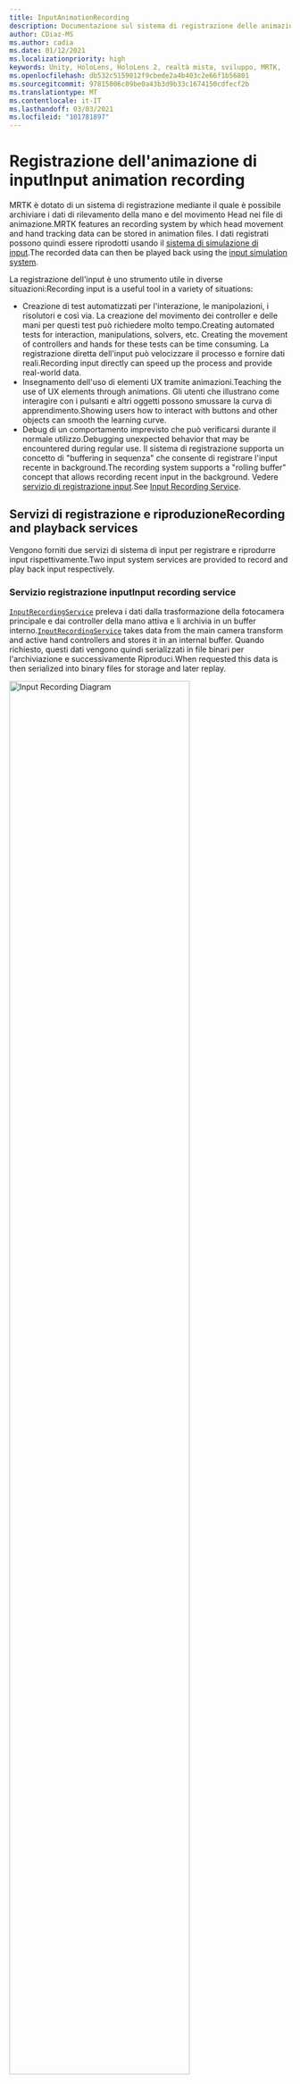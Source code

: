 ```yaml
---
title: InputAnimationRecording
description: Documentazione sul sistema di registrazione delle animazioni di input in MRTK
author: CDiaz-MS
ms.author: cadia
ms.date: 01/12/2021
ms.localizationpriority: high
keywords: Unity, HoloLens, HoloLens 2, realtà mista, sviluppo, MRTK,
ms.openlocfilehash: db532c5159012f9cbede2a4b403c2e66f1b56801
ms.sourcegitcommit: 97815006c09be0a43b3d9b33c1674150cdfecf2b
ms.translationtype: MT
ms.contentlocale: it-IT
ms.lasthandoff: 03/03/2021
ms.locfileid: "101781897"
---
```

# <a name="input-animation-recording"></a><span data-ttu-id="4774b-104">Registrazione dell'animazione di input</span><span class="sxs-lookup"><span data-stu-id="4774b-104">Input animation recording</span></span>

<span data-ttu-id="4774b-105">MRTK è dotato di un sistema di registrazione mediante il quale è possibile archiviare i dati di rilevamento della mano e del movimento Head nei file di animazione.</span><span class="sxs-lookup"><span data-stu-id="4774b-105">MRTK features an recording system by which head movement and hand tracking data can be stored in animation files.</span></span> <span data-ttu-id="4774b-106">I dati registrati possono quindi essere riprodotti usando il [sistema di simulazione di input](InputSimulationService.md).</span><span class="sxs-lookup"><span data-stu-id="4774b-106">The recorded data can then be played back using the [input simulation system](InputSimulationService.md).</span></span>

<span data-ttu-id="4774b-107">La registrazione dell'input è uno strumento utile in diverse situazioni:</span><span class="sxs-lookup"><span data-stu-id="4774b-107">Recording input is a useful tool in a variety of situations:</span></span>

* <span data-ttu-id="4774b-108">Creazione di test automatizzati per l'interazione, le manipolazioni, i risolutori e così via. La creazione del movimento dei controller e delle mani per questi test può richiedere molto tempo.</span><span class="sxs-lookup"><span data-stu-id="4774b-108">Creating automated tests for interaction, manipulations, solvers, etc. Creating the movement of controllers and hands for these tests can be time consuming.</span></span> <span data-ttu-id="4774b-109">La registrazione diretta dell'input può velocizzare il processo e fornire dati reali.</span><span class="sxs-lookup"><span data-stu-id="4774b-109">Recording input directly can speed up the process and provide real-world data.</span></span>
* <span data-ttu-id="4774b-110">Insegnamento dell'uso di elementi UX tramite animazioni.</span><span class="sxs-lookup"><span data-stu-id="4774b-110">Teaching the use of UX elements through animations.</span></span>
  <span data-ttu-id="4774b-111">Gli utenti che illustrano come interagire con i pulsanti e altri oggetti possono smussare la curva di apprendimento.</span><span class="sxs-lookup"><span data-stu-id="4774b-111">Showing users how to interact with buttons and other objects can smooth the learning curve.</span></span>
* <span data-ttu-id="4774b-112">Debug di un comportamento imprevisto che può verificarsi durante il normale utilizzo.</span><span class="sxs-lookup"><span data-stu-id="4774b-112">Debugging unexpected behavior that may be encountered during regular use.</span></span>
  <span data-ttu-id="4774b-113">Il sistema di registrazione supporta un concetto di "buffering in sequenza" che consente di registrare l'input recente in background.</span><span class="sxs-lookup"><span data-stu-id="4774b-113">The recording system supports a "rolling buffer" concept that allows recording recent input in the background.</span></span>
  <span data-ttu-id="4774b-114">Vedere [servizio di registrazione input](#input-recording-service).</span><span class="sxs-lookup"><span data-stu-id="4774b-114">See [Input Recording Service](#input-recording-service).</span></span>

## <a name="recording-and-playback-services"></a><span data-ttu-id="4774b-115">Servizi di registrazione e riproduzione</span><span class="sxs-lookup"><span data-stu-id="4774b-115">Recording and playback services</span></span>

<span data-ttu-id="4774b-116">Vengono forniti due servizi di sistema di input per registrare e riprodurre input rispettivamente.</span><span class="sxs-lookup"><span data-stu-id="4774b-116">Two input system services are provided to record and play back input respectively.</span></span>

### <a name="input-recording-service"></a><span data-ttu-id="4774b-117">Servizio registrazione input</span><span class="sxs-lookup"><span data-stu-id="4774b-117">Input recording service</span></span>

<span data-ttu-id="4774b-118">[`InputRecordingService`](xref:Microsoft.MixedReality.Toolkit.Input.InputRecordingService) preleva i dati dalla trasformazione della fotocamera principale e dai controller della mano attiva e li archivia in un buffer interno.</span><span class="sxs-lookup"><span data-stu-id="4774b-118">[`InputRecordingService`](xref:Microsoft.MixedReality.Toolkit.Input.InputRecordingService) takes data from the main camera transform and active hand controllers and stores it in an internal buffer.</span></span> <span data-ttu-id="4774b-119">Quando richiesto, questi dati vengono quindi serializzati in file binari per l'archiviazione e successivamente Riproduci.</span><span class="sxs-lookup"><span data-stu-id="4774b-119">When requested this data is then serialized into binary files for storage and later replay.</span></span>

<a target="_blank" href="../images/input-simulation/MRTK_InputAnimation_RecordingDiagram.png" alt="Recording Diagram">
  <img src="../images/input-simulation/MRTK_InputAnimation_RecordingDiagram.png" title="Registrazione dell'animazione di input" width="80%" alt="Input Recording Diagram" class="center" />
</a>

<span data-ttu-id="4774b-121">Per avviare la registrazione dell'input [`StartRecording`](xref:Microsoft.MixedReality.Toolkit.Input.IMixedRealityInputRecordingService.StartRecording) , chiamare la funzione.</span><span class="sxs-lookup"><span data-stu-id="4774b-121">To start recording input call the [`StartRecording`](xref:Microsoft.MixedReality.Toolkit.Input.IMixedRealityInputRecordingService.StartRecording) function.</span></span> <span data-ttu-id="4774b-122">[`StopRecording`](xref:Microsoft.MixedReality.Toolkit.Input.IMixedRealityInputRecordingService.StopRecording) sospende la registrazione, ma non rimuove i dati registrati fino [`DiscardRecordedInput`](xref:Microsoft.MixedReality.Toolkit.Input.IMixedRealityInputRecordingService.DiscardRecordedInput) a questo momento, se necessario, usare per eseguire questa operazione.</span><span class="sxs-lookup"><span data-stu-id="4774b-122">[`StopRecording`](xref:Microsoft.MixedReality.Toolkit.Input.IMixedRealityInputRecordingService.StopRecording) will pause recording (but not discard the data recorded so far, use [`DiscardRecordedInput`](xref:Microsoft.MixedReality.Toolkit.Input.IMixedRealityInputRecordingService.DiscardRecordedInput) to do this if needed).</span></span>

<span data-ttu-id="4774b-123">Per impostazione predefinita, le dimensioni del buffer di registrazione sono limitate a 30 secondi.</span><span class="sxs-lookup"><span data-stu-id="4774b-123">By default the size of the recording buffer is limited to 30 seconds.</span></span> <span data-ttu-id="4774b-124">In questo modo, il servizio di registrazione può registrare in background senza accumulare troppi dati, quindi salvare gli ultimi 30 secondi, se necessario.</span><span class="sxs-lookup"><span data-stu-id="4774b-124">This allows the recording service to keep recording in the background without accumulating too much data, and then save the last 30 seconds when required.</span></span> <span data-ttu-id="4774b-125">L'intervallo di tempo può essere modificato usando la [`RecordingBufferTimeLimit`](xref:Microsoft.MixedReality.Toolkit.Input.IMixedRealityInputRecordingService.RecordingBufferTimeLimit) Proprietà oppure la registrazione può essere illimitata usando l' [`UseBufferTimeLimit`](xref:Microsoft.MixedReality.Toolkit.Input.IMixedRealityInputRecordingService.UseBufferTimeLimit) opzione.</span><span class="sxs-lookup"><span data-stu-id="4774b-125">The time interval can be changed using the [`RecordingBufferTimeLimit`](xref:Microsoft.MixedReality.Toolkit.Input.IMixedRealityInputRecordingService.RecordingBufferTimeLimit) property, or recording can be unlimited using the [`UseBufferTimeLimit`](xref:Microsoft.MixedReality.Toolkit.Input.IMixedRealityInputRecordingService.UseBufferTimeLimit) option.</span></span>

<span data-ttu-id="4774b-126">I dati nel buffer di registrazione possono essere salvati in un file binario usando la funzione [SaveInputAnimation](xref:Microsoft.MixedReality.Toolkit.Input.IMixedRealityInputRecordingService.SaveInputAnimation*) .</span><span class="sxs-lookup"><span data-stu-id="4774b-126">The data in the recording buffer can be saved in a binary file using the [SaveInputAnimation](xref:Microsoft.MixedReality.Toolkit.Input.IMixedRealityInputRecordingService.SaveInputAnimation*) function.</span></span>

<span data-ttu-id="4774b-127">Per informazioni dettagliate sul formato di file binario, vedere [specifica del formato del file di animazione di input](InputAnimationFileFormat.md).</span><span class="sxs-lookup"><span data-stu-id="4774b-127">For details on the binary file format see [Input Animation File Format Specification](InputAnimationFileFormat.md).</span></span>

### <a name="input-playback-service"></a><span data-ttu-id="4774b-128">Servizio di riproduzione input</span><span class="sxs-lookup"><span data-stu-id="4774b-128">Input playback service</span></span>

<span data-ttu-id="4774b-129">[`InputPlaybackService`](xref:Microsoft.MixedReality.Toolkit.Input.InputPlaybackService) legge un file binario con i dati di animazione di input, quindi applica tali dati tramite [InputSimulationService](xref:Microsoft.MixedReality.Toolkit.Input.InputSimulationService) per ricreare i movimenti registrati.</span><span class="sxs-lookup"><span data-stu-id="4774b-129">[`InputPlaybackService`](xref:Microsoft.MixedReality.Toolkit.Input.InputPlaybackService) reads a binary file with input animation data and then applies this data through the [InputSimulationService](xref:Microsoft.MixedReality.Toolkit.Input.InputSimulationService) to recreate the recorded movements.</span></span>

<span data-ttu-id="4774b-130"><a target="_blank" href="../images/input-simulation/MRTK_InputAnimation_PlaybackDiagram.png"> <img src = ".. /images/input-Simulation/MRTK_InputAnimation_PlaybackDiagram.png "title =" riproduzione dell'animazione di input "width =" 80% "Alt =" diagramma di riproduzione animazione "class =" Center "/> </a></span><span class="sxs-lookup"><span data-stu-id="4774b-130"><a target="_blank" href="../images/input-simulation/MRTK_InputAnimation_PlaybackDiagram.png"> <img src="../images/input-simulation/MRTK_InputAnimation_PlaybackDiagram.png" title="Playing back input animation" width="80%" alt="Animation Playback Diagram"class="center" /> </a></span></span>

<span data-ttu-id="4774b-131">Per avviare la riproduzione dell'animazione di input, è necessario caricarla da un file usando la funzione [LoadInputAnimation](xref:Microsoft.MixedReality.Toolkit.Input.IMixedRealityInputPlaybackService.LoadInputAnimation*) .</span><span class="sxs-lookup"><span data-stu-id="4774b-131">To start playing back input animation it should be loaded from a file using the [LoadInputAnimation](xref:Microsoft.MixedReality.Toolkit.Input.IMixedRealityInputPlaybackService.LoadInputAnimation*) function.</span></span>

<span data-ttu-id="4774b-132">Chiamare [Play](xref:Microsoft.MixedReality.Toolkit.Input.IMixedRealityInputPlaybackService.Play), [pause](xref:Microsoft.MixedReality.Toolkit.Input.IMixedRealityInputPlaybackService.Play)o [Stop](xref:Microsoft.MixedReality.Toolkit.Input.IMixedRealityInputPlaybackService.Stop) per controllare la riproduzione dell'animazione.</span><span class="sxs-lookup"><span data-stu-id="4774b-132">Call [Play](xref:Microsoft.MixedReality.Toolkit.Input.IMixedRealityInputPlaybackService.Play), [Pause](xref:Microsoft.MixedReality.Toolkit.Input.IMixedRealityInputPlaybackService.Play), or [Stop](xref:Microsoft.MixedReality.Toolkit.Input.IMixedRealityInputPlaybackService.Stop) to control the animation playback.</span></span>

<span data-ttu-id="4774b-133">Il tempo di animazione corrente può anche essere controllato direttamente con la proprietà [localtime](xref:Microsoft.MixedReality.Toolkit.Input.IMixedRealityInputPlaybackService.LocalTime) .</span><span class="sxs-lookup"><span data-stu-id="4774b-133">The current animation time can also be controlled directly with the [LocalTime](xref:Microsoft.MixedReality.Toolkit.Input.IMixedRealityInputPlaybackService.LocalTime) property.</span></span>

> [!WARNING]
> <span data-ttu-id="4774b-134">Il ciclo o la reimpostazione dell'animazione o [`LocalTime`](xref:Microsoft.MixedReality.Toolkit.Input.IMixedRealityInputPlaybackService.LocalTime) dell'impostazione dell'input direttamente tramite lo scrubbing della sequenza temporale può produrre risultati imprevisti durante la modifica della scena.</span><span class="sxs-lookup"><span data-stu-id="4774b-134">Looping or resetting input animation or setting [`LocalTime`](xref:Microsoft.MixedReality.Toolkit.Input.IMixedRealityInputPlaybackService.LocalTime) directly by scrubbing the timeline may yield unexpected results when manipulating the scene!</span></span> <span data-ttu-id="4774b-135">Vengono registrati solo i movimenti di input, le eventuali modifiche aggiuntive, ad esempio lo spostamento di oggetti o la rotazione delle opzioni non verranno reimpostate.</span><span class="sxs-lookup"><span data-stu-id="4774b-135">Only the input movements are recorded, any additional changes such as moving objects or flipping switches will not be reset.</span></span> <span data-ttu-id="4774b-136">Assicurarsi di ricaricare la scena se sono state apportate modifiche irreversibili.</span><span class="sxs-lookup"><span data-stu-id="4774b-136">Make sure to reload the scene if irreversible changes have been made.</span></span>

### <a name="editor-tools-for-recording-and-playing-input-animation"></a><span data-ttu-id="4774b-137">Strumenti Editor per la registrazione e la riproduzione dell'animazione di input</span><span class="sxs-lookup"><span data-stu-id="4774b-137">Editor tools for recording and playing input animation</span></span>

<span data-ttu-id="4774b-138">Nell'editor di Unity sono disponibili numerosi strumenti per la registrazione e l'analisi dell'animazione di input.</span><span class="sxs-lookup"><span data-stu-id="4774b-138">A number of tools exist in the Unity editor for recording and examining input animation.</span></span> <span data-ttu-id="4774b-139">È possibile accedere a questi strumenti nella [finestra degli strumenti di simulazione di input](InputSimulationService.md#input-simulation-tools-window), che può essere aperta da _mixed reality Toolkit > Utilities > menu di simulazione input_ .</span><span class="sxs-lookup"><span data-stu-id="4774b-139">These tools can be accessed in the [input simulation tools window](InputSimulationService.md#input-simulation-tools-window), which can be opened from the _Mixed Reality Toolkit > Utilities > Input Simulation_ menu.</span></span>

> [!NOTE]
> <span data-ttu-id="4774b-140">La registrazione e la riproduzione di input funzionano solo in modalità di riproduzione.</span><span class="sxs-lookup"><span data-stu-id="4774b-140">Input recording and playback only works during play mode.</span></span>

<span data-ttu-id="4774b-141">La finestra di registrazione input presenta due modalità:</span><span class="sxs-lookup"><span data-stu-id="4774b-141">The input recording window has two modes:</span></span>

* <span data-ttu-id="4774b-142">_Registrazione_ per registrare l'input durante la modalità di riproduzione e salvarlo nei file di animazione.</span><span class="sxs-lookup"><span data-stu-id="4774b-142">_Recording_ for recording input during play mode and saving it to animation files.</span></span>

  <span data-ttu-id="4774b-143">Quando si attiva il pulsante [`InputRecordingService`](xref:Microsoft.MixedReality.Toolkit.Input.InputRecordingService) di registrazione, è abilitato per registrare l'input.</span><span class="sxs-lookup"><span data-stu-id="4774b-143">When toggling on the recording button the [`InputRecordingService`](xref:Microsoft.MixedReality.Toolkit.Input.InputRecordingService) is enabled to record input.</span></span>
  <span data-ttu-id="4774b-144">Quando si disattiva il pulsante registrazione, viene visualizzata una selezione di salvataggio file e l'animazione di input registrata viene salvata nella destinazione selezionata.</span><span class="sxs-lookup"><span data-stu-id="4774b-144">When toggling off the recording button a file save selection is shown and the recorded input animation is saved to the selected destination.</span></span>

  <span data-ttu-id="4774b-145">Il limite di tempo del buffer può essere modificato anche in questa modalità.</span><span class="sxs-lookup"><span data-stu-id="4774b-145">The buffer time limit can also be changed in this mode.</span></span>

* <span data-ttu-id="4774b-146">_Riproduzione_ per il caricamento di file di animazione e ricreazione dell'input tramite il sistema di simulazione di input.</span><span class="sxs-lookup"><span data-stu-id="4774b-146">_Playback_ for loading animation files and then recreating input through the input simulation system.</span></span>

  <span data-ttu-id="4774b-147">Prima di tutto è necessario caricare un'animazione in questa modalità.</span><span class="sxs-lookup"><span data-stu-id="4774b-147">An animation must be loaded in this mode first.</span></span> <span data-ttu-id="4774b-148">Dopo la registrazione dell'input in modalità di registrazione, l'animazione risultante viene caricata automaticamente.</span><span class="sxs-lookup"><span data-stu-id="4774b-148">After recording input in recording mode the resulting animation is automatically loaded.</span></span> <span data-ttu-id="4774b-149">In alternativa, fare clic sul pulsante "carica" per selezionare un file di animazione esistente.</span><span class="sxs-lookup"><span data-stu-id="4774b-149">Alternatively click the "Load" button to select an existing animation file.</span></span>

  <span data-ttu-id="4774b-150">I pulsanti di controllo dell'ora da sinistra a destra sono:</span><span class="sxs-lookup"><span data-stu-id="4774b-150">The time control buttons from left to right are:</span></span>

  * <span data-ttu-id="4774b-151">_Reimposta_ l'ora di riproduzione all'inizio dell'animazione.</span><span class="sxs-lookup"><span data-stu-id="4774b-151">_Reset_ the playback time to the start of the animation.</span></span>
  * <span data-ttu-id="4774b-152">_Riproduzione_ continua dell'animazione nel tempo.</span><span class="sxs-lookup"><span data-stu-id="4774b-152">_Play_ animation continuously over time.</span></span>
  * <span data-ttu-id="4774b-153">Eseguire un _passaggio avanti una_ volta.</span><span class="sxs-lookup"><span data-stu-id="4774b-153">_Step_ forward one time step.</span></span>

  <span data-ttu-id="4774b-154">Il dispositivo di scorrimento può essere usato anche per scorrere la sequenza temporale dell'animazione.</span><span class="sxs-lookup"><span data-stu-id="4774b-154">The slider can also be used to scrub through the animation timeline.</span></span>

> [!WARNING]
> <span data-ttu-id="4774b-155">Il ciclo o la reimpostazione dell'animazione dell'input o la ripulitura della sequenza temporale possono produrre risultati imprevisti durante la modifica della scena.</span><span class="sxs-lookup"><span data-stu-id="4774b-155">Looping or resetting input animation or scrubbing the timeline may yield unexpected results when manipulating the scene!</span></span> <span data-ttu-id="4774b-156">Vengono registrati solo i movimenti di input, le eventuali modifiche aggiuntive, ad esempio lo spostamento di oggetti o la rotazione delle opzioni non verranno reimpostate.</span><span class="sxs-lookup"><span data-stu-id="4774b-156">Only the input movements are recorded, any additional changes such as moving objects or flipping switches will not be reset.</span></span> <span data-ttu-id="4774b-157">Assicurarsi di ricaricare la scena se sono state apportate modifiche irreversibili.</span><span class="sxs-lookup"><span data-stu-id="4774b-157">Make sure to reload the scene if irreversible changes have been made.</span></span>
